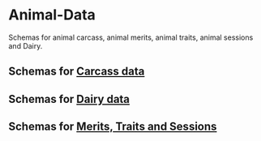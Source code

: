 # Animal-Data

Schemas for animal carcass, animal merits, animal traits, animal sessions and Dairy.

## Schemas for [Carcass data](Carcass/README.MD)

## Schemas for [Dairy data](https://github.com/Datalinker-Org/Animal-Data/tree/master/Dairy/README.MD)

## Schemas for [Merits, Traits and Sessions](https://github.com/Datalinker-Org/Animal-Data/tree/master/Merits_Traits_and_Sessions/README.MD)

